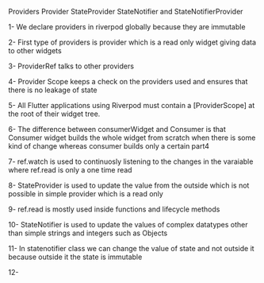 Providers
Provider
StateProvider
StateNotifier and StateNotifierProvider

1- We declare providers in riverpod globally because they are immutable

2- First type of providers is provider which is a read only widget  giving data to other widgets

3- ProviderRef talks to other providers

4- Provider Scope keeps a check on the providers used and ensures that
there is no leakage of state

5- All Flutter applications using Riverpod must contain a [ProviderScope] at the root of their widget tree.

6- The difference between consumerWidget and Consumer is that Consumer widget builds the whole widget from scratch when there is some kind of change whereas consumer builds only a certain part4

7- ref.watch is used to continuosly listening to the changes in the varaiable where ref.read is only a one time read

8- StateProvider is used to update the value from the outside which is not possible in simple provider which is a read only

9- ref.read is mostly used inside functions and lifecycle methods

10- StateNotifier is used to update the values of complex datatypes other than simple strings and integers such as Objects

11- In statenotifier class we can change the value of state and not outside it because outside it the state is immutable

12- 